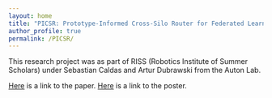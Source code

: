 ```yaml
---
layout: home
title: "PICSR: Prototype-Informed Cross-Silo Router for Federated Learning"
author_profile: true
permalink: /PICSR/
---
```


This research project was as part of RISS (Robotics Institute of Summer Scholars) under Sebastian Caldas and Artur Dubrawski from the Auton Lab.

[Here](https://github.com/ericenouen/ericenouen.github.io/blob/master/assets/image/RISS_Final_Paper) is a link to the paper.
[Here](https://github.com/ericenouen/ericenouen.github.io/blob/master/assets/image/RISS_Poster) is a link to the poster.

